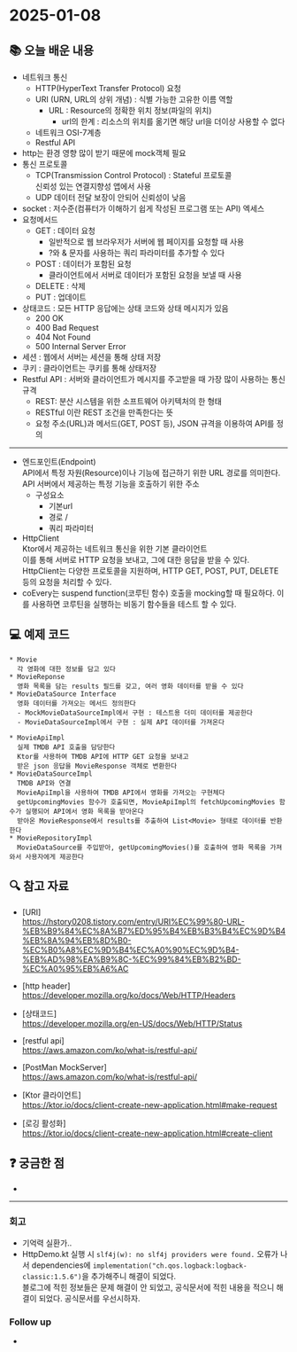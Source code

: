 # 2025-01-08

## 📚 오늘 배운 내용
- 네트워크 통신
  - HTTP(HyperText Transfer Protocol) 요청
  - URI (URN, URL의 상위 개념) : 식별 가능한 고유한 이름 역할
    - URL : Resource의 정확한 위치 정보(파일의 위치)
      - url의 한계 : 리소스의 위치를 옮기면 해당 url을 더이상 사용할 수 없다
  - 네트워크 OSI-7계층
  - Restful API
- http는 환경 영향 많이 받기 때문에 mock객체 필요
- 통신 프로토콜
  - TCP(Transmission Control Protocol) : Stateful 프로토콜   
  신뢰성 있는 연결지향성 앱에서 사용
  - UDP
  데이터 전달 보장이 안되어 신뢰성이 낮음
- socket : 저수준(컴퓨터가 이해하기 쉽게 작성된 프로그램 또는 API) 엑세스
- 요청메서드   
  - GET : 데이터 요청
    - 일반적으로 웹 브라우저가 서버에 웹 페이지를 요청할 때 사용
    - ?와 & 문자를 사용하는 쿼리 파라미터를 추가할 수 있다
  - POST : 데이터가 포함된 요청
    - 클라이언트에서 서버로 데이터가 포함된 요청을 보낼 때 사용
  - DELETE : 삭제
  - PUT : 업데이트
- 상태코드 : 모든 HTTP 응답에는 상태 코드와 상태 메시지가 있음
  - 200 OK
  - 400 Bad Request
  - 404 Not Found
  - 500 Internal Server Error
- 세션 : 웹에서 서버는 세션을 통해 상태 저장
- 쿠키 : 클라이언트는 쿠키를 통해 상태저장
- Restful API : 서버와 클라이언트가 메시지를 주고받을 때 가장 많이 사용하는 통신 규격
  - REST: 분산 시스템을 위한 소프트웨어 아키텍처의 한 형태
  - RESTful 이란 REST 조건을 만족한다는 뜻
  - 요청 주소(URL)과 메서드(GET, POST 등), JSON 규격을 이용하여 API를 정의
---
- 엔드포인트(Endpoint)   
API에서 특정 자원(Resource)이나 기능에 접근하기 위한 URL 경로를 의미한다.   
API 서버에서 제공하는 특정 기능을 호출하기 위한 주소
  - 구성요소   
    - 기본url   
    - 경로 /   
    - 쿼리 파라미터   
- HttpClient   
  Ktor에서 제공하는 네트워크 통신을 위한 기본 클라이언트    
  이를 통해 서버로 HTTP 요청을 보내고, 그에 대한 응답을 받을 수 있다.   
  HttpClient는 다양한 프로토콜을 지원하며, HTTP GET, POST, PUT, DELETE 등의 요청을 처리할 수 있다.
- coEvery는 suspend function(코루틴 함수) 호출을 mocking할 때 필요하다. 이를 사용하면 코루틴을 실행하는 비동기 함수들을 테스트 할 수 있다.


## 💻 예제 코드
<!-- 실습한 코드나 예제를 추가 -->
```text
* Movie
  각 영화에 대한 정보를 담고 있다
* MovieReponse
  영화 목록을 담는 results 필드를 갖고, 여러 영화 데이터를 받을 수 있다
* MovieDataSource Interface
  영화 데이터를 가져오는 메서드 정의한다
  - MockMovieDataSourceImpl에서 구현 : 테스트용 더미 데이터를 제공한다
  - MovieDataSourceImpl에서 구현 : 실제 API 데이터를 가져온다
  
* MovieApiImpl     
  실제 TMDB API 호출을 담당한다
  Ktor를 사용하여 TMDB API에 HTTP GET 요청을 보내고
  받은 json 응답을 MovieResponse 객체로 변환한다
* MovieDataSourceImpl
  TMDB API와 연결
  MovieApiImpl을 사용하여 TMDB API에서 영화를 가져오는 구현체다
  getUpcomingMovies 함수가 호출되면, MovieApiImpl의 fetchUpcomingMovies 함수가 실행되어 API에서 영화 목록을 받아온다
  받아온 MovieResponse에서 results를 추출하여 List<Movie> 형태로 데이터를 반환한다
* MovieRepositoryImpl
  MovieDataSource를 주입받아, getUpcomingMovies()를 호출하여 영화 목록을 가져와서 사용자에게 제공한다
```


## 🔍 참고 자료
- [URI]   
https://hstory0208.tistory.com/entry/URI%EC%99%80-URL-%EB%B9%84%EC%8A%B7%ED%95%B4%EB%B3%B4%EC%9D%B4%EB%8A%94%EB%8D%B0-%EC%B0%A8%EC%9D%B4%EC%A0%90%EC%9D%B4-%EB%AD%98%EA%B9%8C-%EC%99%84%EB%B2%BD-%EC%A0%95%EB%A6%AC

- [http header]   
https://developer.mozilla.org/ko/docs/Web/HTTP/Headers

- [상태코드]   
https://developer.mozilla.org/en-US/docs/Web/HTTP/Status

- [restful api]   
  https://aws.amazon.com/ko/what-is/restful-api/

- [PostMan MockServer]   
  https://aws.amazon.com/ko/what-is/restful-api/

- [Ktor 클라이언트]   
  https://ktor.io/docs/client-create-new-application.html#make-request

- [로깅 활성화]   
  https://ktor.io/docs/client-create-new-application.html#create-client

## ❓ 궁금한 점

- 

---

### 회고

- 기억력 실환가..
- HttpDemo.kt 실행 시 ```slf4j(w): no slf4j providers were found.``` 오류가 나서 dependencies에 ```implementation("ch.qos.logback:logback-classic:1.5.6")```을 추가해주니 해결이 되었다.   
블로그에 적힌 정보들은 문제 해결이 안 되었고, 공식문서에 적힌 내용을 적으니 해결이 되었다. 공식문서를 우선시하자.

### Follow up

- 